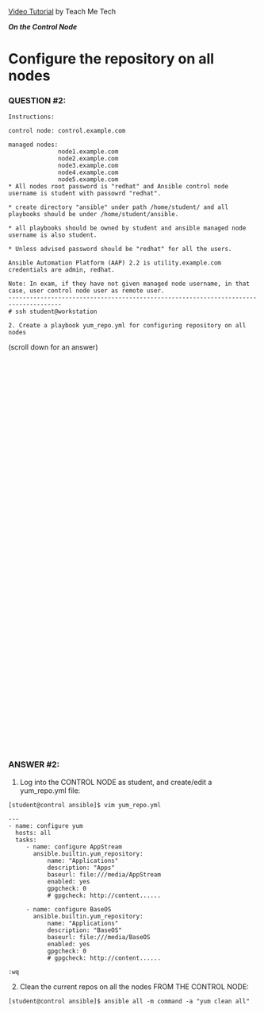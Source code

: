 <a href="https://www.youtube.com/watch?v=3zV89O7azb0&list=PLYB6dfdhWDePZf4fd4YgGGtSX_vHKv5vz&index=3">Video Tutorial</a> by Teach Me Tech

***On the Control Node***

# Configure the repository on all nodes
### QUESTION #2:
```
Instructions:

control node: control.example.com

managed nodes:
              node1.example.com
              node2.example.com
              node3.example.com
              node4.example.com
              node5.example.com
* All nodes root password is "redhat" and Ansible control node username is student with passowrd "redhat".

* create directory "ansible" under path /home/student/ and all playbooks should be under /home/student/ansible.

* all playbooks should be owned by student and ansible managed node username is also student.

* Unless advised password should be "redhat" for all the users.

Ansible Automation Platform (AAP) 2.2 is utility.example.com credentials are admin, redhat.

Note: In exam, if they have not given managed node username, in that case, user control node user as remote user.
-------------------------------------------------------------------------------------
# ssh student@workstation

2. Create a playbook yum_repo.yml for configuring repository on all nodes
```

(scroll down for an answer)
<br/><br/><br/><br/><br/><br/><br/><br/><br/><br/><br/><br/><br/><br/><br/><br/><br/><br/><br/><br/><br/><br/><br/><br/>
<br/><br/><br/><br/><br/><br/><br/><br/><br/><br/><br/><br/><br/><br/><br/><br/><br/><br/><br/><br/><br/><br/><br/><br/>

### ANSWER #2:

1) Log into the CONTROL NODE as student, and create/edit a yum_repo.yml file:
```
[student@control ansible]$ vim yum_repo.yml

---
- name: configure yum
  hosts: all
  tasks:
     - name: configure AppStream
       ansible.builtin.yum_repository:
           name: "Applications"
           description: "Apps"
           baseurl: file:///media/AppStream
           enabled: yes
           gpgcheck: 0
           # gpgcheck: http://content......

     - name: configure BaseOS
       ansible.builtin.yum_repository:
           name: "Applications"
           description: "BaseOS"
           baseurl: file:///media/BaseOS
           enabled: yes
           gpgcheck: 0
           # gpgcheck: http://content......

:wq
```

2) Clean the current repos on all the nodes FROM THE CONTROL NODE:
```
[student@control ansible]$ ansible all -m command -a "yum clean all"
```
